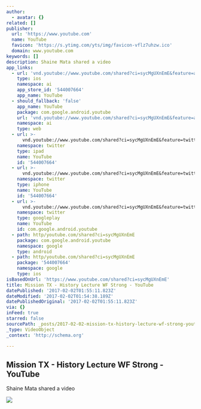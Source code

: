 ```yaml
---
author:
  - avatar: {}
related: []
publisher:
  url: 'https://www.youtube.com'
  name: YouTube
  favicon: 'https://s.ytimg.com/yts/img/favicon-vflz7uhzw.ico'
  domain: www.youtube.com
keywords: []
description: Shaine Mata shared a video
app_links:
  - url: 'vnd.youtube://www.youtube.com/shared?ci=sycMgUXnEmE&feature=applinks'
    type: ios
    namespace: ai
    app_store_id: '544007664'
    app_name: YouTube
  - should_fallback: 'false'
    app_name: YouTube
    package: com.google.android.youtube
    url: 'vnd.youtube://www.youtube.com/shared?ci=sycMgUXnEmE&feature=applinks'
    namespace: ai
    type: web
  - url: >-
      vnd.youtube://www.youtube.com/shared?ci=sycMgUXnEmE&feature=twitter-deep-link
    namespace: twitter
    type: ipad
    name: YouTube
    id: '544007664'
  - url: >-
      vnd.youtube://www.youtube.com/shared?ci=sycMgUXnEmE&feature=twitter-deep-link
    namespace: twitter
    type: iphone
    name: YouTube
    id: '544007664'
  - url: >-
      vnd.youtube://www.youtube.com/shared?ci=sycMgUXnEmE&feature=twitter-deep-link
    namespace: twitter
    type: googleplay
    name: YouTube
    id: com.google.android.youtube
  - path: http/youtube.com/shared?ci=sycMgUXnEmE
    package: com.google.android.youtube
    namespace: google
    type: android
  - path: http/youtube.com/shared?ci=sycMgUXnEmE
    package: '544007664'
    namespace: google
    type: ios
isBasedOnUrl: 'https://www.youtube.com/shared?ci=sycMgUXnEmE'
title: Mission TX - History Lecture WF Strong - YouTube
datePublished: '2017-02-02T01:55:11.823Z'
dateModified: '2017-02-02T01:54:38.189Z'
datePublishedOriginal: '2017-02-02T01:55:11.823Z'
via: {}
inFeed: true
starred: false
sourcePath: _posts/2017-02-02-mission-tx-history-lecture-wf-strong-youtube.md
_type: VideoObject
_context: 'http://schema.org'

---
```

<article style=""><h1>Mission TX - History Lecture WF Strong - YouTube</h1><p>Shaine Mata shared a video</p><img src="https://i.ytimg.com/vi/D4zT8WtoHxY/maxresdefault.jpg" /></article>
